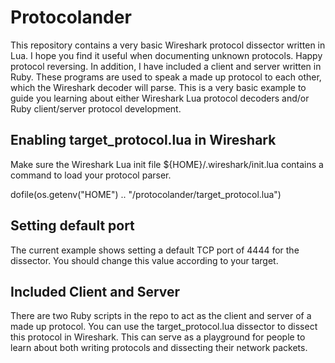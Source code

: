 # Protocolander

This repository contains a very basic Wireshark protocol dissector written in Lua. I hope you find it useful when documenting unknown protocols. Happy protocol reversing. In addition, I have included a client and server written in Ruby. These programs are used to speak a made up protocol to each other, which the Wireshark decoder will parse. This is a very basic example to guide you learning about either Wireshark Lua protocol decoders and/or Ruby client/server protocol development. 

## Enabling target_protocol.lua in Wireshark

Make sure the Wireshark Lua init file ${HOME}/.wireshark/init.lua contains a command to load your protocol parser.

dofile(os.getenv("HOME") .. "/protocolander/target_protocol.lua")

## Setting default port

The current example shows setting a default TCP port of 4444 for the dissector. You should change this value according to your target.

## Included Client and Server

There are two Ruby scripts in the repo to act as the client and server of a made up protocol. You can use the target_protocol.lua dissector to dissect this protocol in Wireshark. This can serve as a playground for people to learn about both writing protocols and dissecting their network packets.

